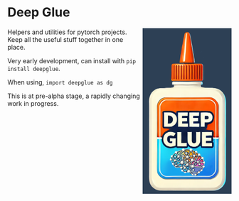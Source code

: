 # Deep Glue

<img src="https://raw.githubusercontent.com/EricThomson/deepglue/main/docs/images/deep_glue_logo.png" alt="deepglue Logo" align="right" width="200">

Helpers and utilities for pytorch projects. Keep all the useful stuff together in one place.

Very early development, can install with `pip install deepglue`.

When using, `import deepglue as dg`

This is at pre-alpha stage, a rapidly changing work in progress. 



